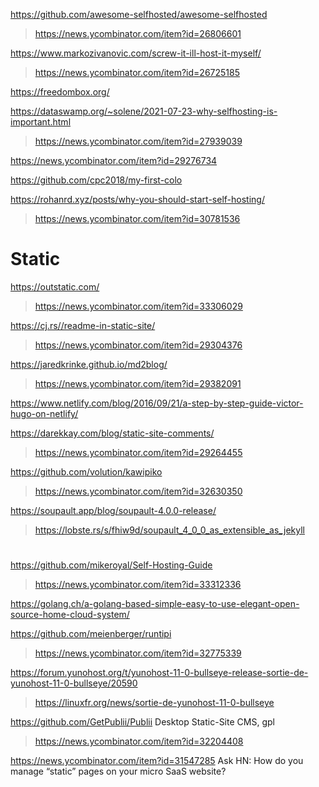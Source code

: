 https://github.com/awesome-selfhosted/awesome-selfhosted
> https://news.ycombinator.com/item?id=26806601

https://www.markozivanovic.com/screw-it-ill-host-it-myself/
> https://news.ycombinator.com/item?id=26725185

https://freedombox.org/

https://dataswamp.org/~solene/2021-07-23-why-selfhosting-is-important.html
> https://news.ycombinator.com/item?id=27939039

https://news.ycombinator.com/item?id=29276734

https://github.com/cpc2018/my-first-colo

https://rohanrd.xyz/posts/why-you-should-start-self-hosting/
> https://news.ycombinator.com/item?id=30781536

# Static
https://outstatic.com/
> https://news.ycombinator.com/item?id=33306029

https://cj.rs//readme-in-static-site/
> https://news.ycombinator.com/item?id=29304376

https://jaredkrinke.github.io/md2blog/
> https://news.ycombinator.com/item?id=29382091

https://www.netlify.com/blog/2016/09/21/a-step-by-step-guide-victor-hugo-on-netlify/

https://darekkay.com/blog/static-site-comments/
> https://news.ycombinator.com/item?id=29264455

https://github.com/volution/kawipiko
> https://news.ycombinator.com/item?id=32630350

https://soupault.app/blog/soupault-4.0.0-release/
> https://lobste.rs/s/fhiw9d/soupault_4_0_0_as_extensible_as_jekyll

#
https://github.com/mikeroyal/Self-Hosting-Guide
> https://news.ycombinator.com/item?id=33312336

https://golang.ch/a-golang-based-simple-easy-to-use-elegant-open-source-home-cloud-system/

https://github.com/meienberger/runtipi
> https://news.ycombinator.com/item?id=32775339

https://forum.yunohost.org/t/yunohost-11-0-bullseye-release-sortie-de-yunohost-11-0-bullseye/20590
> https://linuxfr.org/news/sortie-de-yunohost-11-0-bullseye

https://github.com/GetPublii/Publii Desktop Static-Site CMS, gpl
> https://news.ycombinator.com/item?id=32204408

https://news.ycombinator.com/item?id=31547285 Ask HN: How do you manage “static” pages on your micro SaaS website?